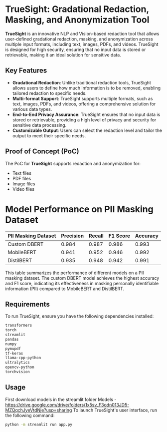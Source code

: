 # TrueSight: Gradational Redaction, Masking, and Anonymization Tool

**TrueSight** is an innovative NLP and Vision-based redaction tool that allows user-defined gradational redaction, masking, and anonymization across multiple input formats, including text, images, PDFs, and videos. TrueSight is designed for high security, ensuring that no input data is stored or retrievable, making it an ideal solution for sensitive data.

## Key Features

- **Gradational Redaction**: Unlike traditional redaction tools, TrueSight allows users to define how much information is to be removed, enabling tailored redaction to specific needs.
- **Multi-format Support**: TrueSight supports multiple formats, such as text, images, PDFs, and videos, offering a comprehensive solution for various data types.
- **End-to-End Privacy Assurance**: TrueSight ensures that no input data is stored or retrievable, providing a high level of privacy and security for sensitive data processing.
- **Customizable Output**: Users can select the redaction level and tailor the output to meet their specific needs.

## Proof of Concept (PoC)

The PoC for **TrueSight** supports redaction and anonymization for:
- Text files
- PDF files
- Image files
- Video files

# Model Performance on PII Masking Dataset

| PII Masking Dataset | Precision | Recall | F1 Score | Accuracy |
|---------------------|-----------|--------|----------|----------|
| Custom DBERT        | 0.984     | 0.987  | 0.986    | 0.993    |
| MobileBERT          | 0.941     | 0.952  | 0.946    | 0.992    |
| DistilBERT          | 0.935     | 0.948  | 0.942    | 0.991    |

This table summarizes the performance of different models on a PII masking dataset. The custom DBERT model achieves the highest accuracy and F1 score, indicating its effectiveness in masking personally identifiable information (PII) compared to MobileBERT and DistilBERT.



## Requirements

To run TrueSight, ensure you have the following dependencies installed:

```txt
transformers
torch
streamlit
pandas
numpy
pymupdf
tf-keras
llama-cpp-python
ultralytics
opencv-python
torchvision
```

## Usage
First download models in the streamlit folder
Models - https://drive.google.com/drive/folders/1x5sv_F3odn013JD5-MZQqchJyeVtdNje?usp=sharing 
To launch TrueSight's user interface, run the following command:

```bash
python -m streamlit run app.py
```
